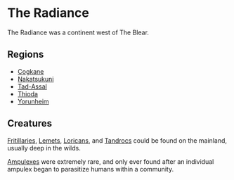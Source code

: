# The Radiance

<meta property="og:description" content="The Radiance was a continent west of The Blear.">

The Radiance was a continent west of The Blear.

## Regions

- [Cogkane](cogkane.md)
- [Nakatsukuni](nakatsukuni.md)
- [Tad-Assal](tad-assal.md)
- [Thioda](thioda.md)
- [Yorunheim](yorunheim.md)

## Creatures

[Fritillaries](../../../../../../taxonomy/illustrati/incorporia/anima/ichoria/fritillary.md), [Lemets](../../../../../../taxonomy/illustrati/incorporia/anima/ichoria/lemet.md), [Loricans](../../../../../../taxonomy/illustrati/incorporia/anima/ichoria/lorican.md), and [Tandrocs](../../../../../../taxonomy/illustrati/incorporia/anima/ichoria/tandroc.md) could be found on the mainland, usually deep in the wilds.

[Ampulexes](../../../../../../taxonomy/illustrati/incorporia/anima/ichoria/ampulex.md) were extremely rare, and only ever found after an individual ampulex began to parasitize humans within a community.